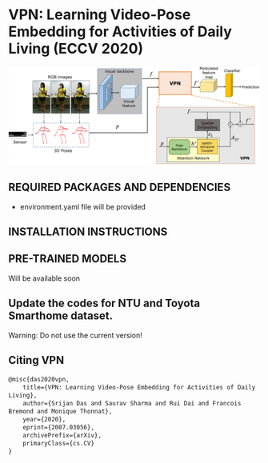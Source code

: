 # VPN: Learning Video-Pose Embedding for Activities of Daily Living (ECCV 2020)
![](image.png)
## REQUIRED PACKAGES AND DEPENDENCIES

* environment.yaml file will be provided

## INSTALLATION INSTRUCTIONS


## PRE-TRAINED MODELS

Will be available soon

## Update the codes for NTU and Toyota Smarthome dataset. 
Warning: Do not use the current version!

## Citing VPN

    @misc{das2020vpn,
        title={VPN: Learning Video-Pose Embedding for Activities of Daily Living},
        author={Srijan Das and Saurav Sharma and Rui Dai and Francois Bremond and Monique Thonnat},
        year={2020},
        eprint={2007.03056},
        archivePrefix={arXiv},
        primaryClass={cs.CV}
    }
